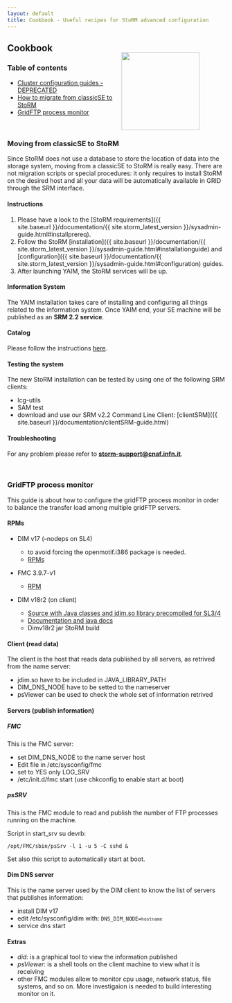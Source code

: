 ```yaml
---
layout: default
title: Cookbook - Useful recipes for StoRM advanced configuration
---
```


## Cookbook

<img src="{{ site.baseurl }}/assets/images/cookbook.jpg" width="180" style="float:right; margin-top: -20px; margin-right: 60px; margin-bottom: 40px;"/>

### Table of contents

* [Cluster configuration guides - DEPRECATED](http://storm.forge.cnaf.infn.it/documentation/cluster_conf)
* [How to migrate from classicSE to StoRM](#migrate-from-classicSE)
* [GridFTP process monitor](#gridftp-process-monitor)

<a name="migrate-from-classicSE">&nbsp;</a>
### Moving from classicSE to StoRM

Since StoRM does not use a database to store the location of data into the storage system, moving from a classicSE to StoRM is really easy. There are not migration scripts or special procedures: it only requires to install StoRM on the desired host and all your data will be automatically available in GRID through the SRM interface.

#### Instructions

1. Please have a look to the [StoRM requirements]({{ site.baseurl }}/documentation/{{ site.storm_latest_version }}/sysadmin-guide.html#installprereq).
1. Follow the StoRM [installation]({{ site.baseurl }}/documentation/{{ site.storm_latest_version }}/sysadmin-guide.html#installationguide) and [configuration]({{ site.baseurl }}/documentation/{{ site.storm_latest_version }}/sysadmin-guide.html#configuration) guides.
1. After launching YAIM, the StoRM services will be up.

#### Information System

The YAIM installation takes care of installing and configuring all things related to the information system. Once YAIM end, your SE machine will be published as an **SRM 2.2 service**.

#### Catalog

Please follow the instructions [here](https://twiki.cern.ch/twiki/bin/view/LCG/ChangeSeName).

#### Testing the system

The new StoRM installation can be tested by using one of the following SRM clients:

* lcg-utils
* SAM test
* download and use our SRM v2.2 Command Line Client: [clientSRM]({{ site.baseurl }}/documentation/clientSRM-guide.html)

#### Troubleshooting

For any problem please refer to **storm-support@cnaf.infn.it**.


<a name="gridftp-process-monitor">&nbsp;</a>
### GridFTP process monitor

This guide is about how to configure the gridFTP process monitor in order to balance the transfer load among multiple gridFTP servers.

#### RPMs

* DIM v17 (–nodeps on SL4)

  * to avoid forcing the openmotif.i386 package is needed.
  * [RPMs](http://lhcb-daq.web.cern.ch/lhcb-daq/online-rpm-repo/index.html)

* FMC 3.9.7-v1

  * [RPM](http://lhcb-daq.web.cern.ch/lhcb-daq/online-rpm-repo/index.html)

* DIM v18r2 (on client)

  * [Source with Java classes and jdim.so library precompiled for SL3/4](http://dim.web.cern.ch/dim/dim_unix.html)
  * [Documentation and java docs](http://dim.web.cern.ch/dim/)
  * Dimv18r2 jar StoRM build

#### Client (read data)

The client is the host that reads data published by all servers, as retrived from the name server:

*  jdim.so have to be included in JAVA\_LIBRARY\_PATH
*  DIM\_DNS\_NODE have to be setted to the nameserver
*  psViewer can be used to check the whole set of information retrived

#### Servers (publish information)

##### FMC

This is the FMC server:

* set DIM\_DNS\_NODE to the name server host
* Edit file in /etc/sysconfig/fmc
* set to YES only LOG\_SRV
* /etc/init.d/fmc start (use chkconfig to enable start at boot)

##### psSRV

This is the FMC module to read and publish the number of FTP processes running on the machine.

Script in start\_srv su devrb:

	/opt/FMC/sbin/psSrv -l 1 -u 5 -C sshd &

Set also this script to automatically start at boot.

#### Dim DNS server

This is the name server used by the DIM client to know the list of servers that publishes information:

* install DIM v17
* edit /etc/sysconfig/dim with: <code>DNS\_DIM\_NODE=`hostname`</code>
* service dns start

#### Extras

* *did*: is a graphical tool to view the information published
* *psViewer*: is a shell tools on the client machine to view what it is receiving
* other FMC modules allow to monitor cpu usage, network status, file systems, and so on. More investigaion is needed to build interesting monitor on it.
